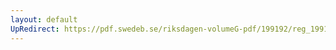 ```yaml
---
layout: default
UpRedirect: https://pdf.swedeb.se/riksdagen-volumeG-pdf/199192/reg_199192/reg_199192_0464.pdf
---
```

